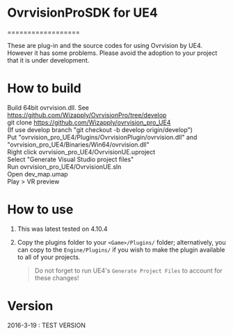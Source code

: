 # OvrvisionProSDK for UE4
==================

These are plug-in and the source codes for using Ovrvision by UE4.
However it has some problems. 
Please avoid the adoption to your project that it is under development.

How to build
=================

Build 64bit ovrvision.dll. See https://github.com/Wizapply/OvrvisionPro/tree/develop  
git clone https://github.com/Wizapply/ovrvision_pro_UE4  
(If use develop branch "git checkout -b develop origin/develop")  
Put "ovrvision_pro_UE4/Plugins/OvrvisionPlugin/ovrvision.dll" and "ovrvision_pro_UE4/Binaries/Win64/ovrvision.dll"  
Right click ovrvision_pro_UE4/OvrvisionUE.uproject  
Select "Generate Visual Studio project files"  
Run ovrvision_pro_UE4/OvrvisionUE.sln  
Open dev_map.umap  
Play > VR preview  

How to use
==================

1. This was latest tested on 4.10.4

2. Copy the plugins folder to your `<Game>/Plugins/` folder; alternatively, you can copy to the `Engine/Plugins/` if you wish to make the plugin available to all of your projects.
   > Do not forget to run UE4's `Generate Project Files` to account for these changes!

Version
==================
2016-3-19 : TEST VERSION
